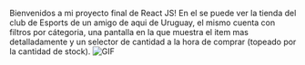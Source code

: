 Bienvenidos a mi proyecto final de React JS!
En el se puede ver la tienda del club de Esports de un amigo de aqui de Uruguay, el mismo cuenta con filtros por cátegoria, una pantalla en la que muestra el item mas detalladamente
y un selector de cantidad a la hora de comprar (topeado por la cantidad de stock).
![GIF](https://github.com/tuusuario/turepositorio/raw/main/ejemplo.gif)


